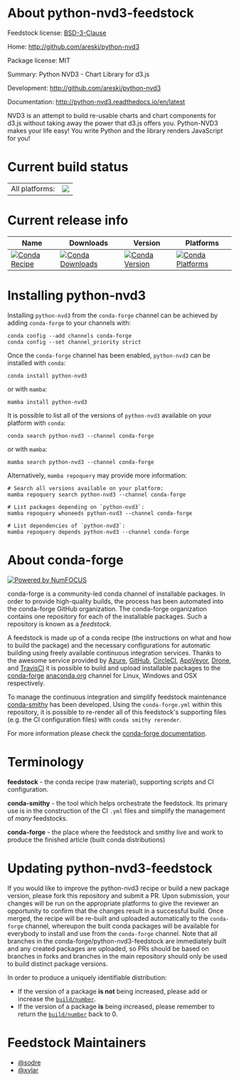 About python-nvd3-feedstock
===========================

Feedstock license: [BSD-3-Clause](https://github.com/conda-forge/python-nvd3-feedstock/blob/main/LICENSE.txt)

Home: http://github.com/areski/python-nvd3

Package license: MIT

Summary: Python NVD3 - Chart Library for d3.js

Development: http://github.com/areski/python-nvd3

Documentation: http://python-nvd3.readthedocs.io/en/latest

NVD3 is an attempt to build re-usable charts and chart components
for d3.js without taking away the power that d3.js offers you.
Python-NVD3 makes your life easy! You write Python and the library
renders JavaScript for you!


Current build status
====================


<table><tr><td>All platforms:</td>
    <td>
      <a href="https://dev.azure.com/conda-forge/feedstock-builds/_build/latest?definitionId=5034&branchName=main">
        <img src="https://dev.azure.com/conda-forge/feedstock-builds/_apis/build/status/python-nvd3-feedstock?branchName=main">
      </a>
    </td>
  </tr>
</table>

Current release info
====================

| Name | Downloads | Version | Platforms |
| --- | --- | --- | --- |
| [![Conda Recipe](https://img.shields.io/badge/recipe-python--nvd3-green.svg)](https://anaconda.org/conda-forge/python-nvd3) | [![Conda Downloads](https://img.shields.io/conda/dn/conda-forge/python-nvd3.svg)](https://anaconda.org/conda-forge/python-nvd3) | [![Conda Version](https://img.shields.io/conda/vn/conda-forge/python-nvd3.svg)](https://anaconda.org/conda-forge/python-nvd3) | [![Conda Platforms](https://img.shields.io/conda/pn/conda-forge/python-nvd3.svg)](https://anaconda.org/conda-forge/python-nvd3) |

Installing python-nvd3
======================

Installing `python-nvd3` from the `conda-forge` channel can be achieved by adding `conda-forge` to your channels with:

```
conda config --add channels conda-forge
conda config --set channel_priority strict
```

Once the `conda-forge` channel has been enabled, `python-nvd3` can be installed with `conda`:

```
conda install python-nvd3
```

or with `mamba`:

```
mamba install python-nvd3
```

It is possible to list all of the versions of `python-nvd3` available on your platform with `conda`:

```
conda search python-nvd3 --channel conda-forge
```

or with `mamba`:

```
mamba search python-nvd3 --channel conda-forge
```

Alternatively, `mamba repoquery` may provide more information:

```
# Search all versions available on your platform:
mamba repoquery search python-nvd3 --channel conda-forge

# List packages depending on `python-nvd3`:
mamba repoquery whoneeds python-nvd3 --channel conda-forge

# List dependencies of `python-nvd3`:
mamba repoquery depends python-nvd3 --channel conda-forge
```


About conda-forge
=================

[![Powered by
NumFOCUS](https://img.shields.io/badge/powered%20by-NumFOCUS-orange.svg?style=flat&colorA=E1523D&colorB=007D8A)](https://numfocus.org)

conda-forge is a community-led conda channel of installable packages.
In order to provide high-quality builds, the process has been automated into the
conda-forge GitHub organization. The conda-forge organization contains one repository
for each of the installable packages. Such a repository is known as a *feedstock*.

A feedstock is made up of a conda recipe (the instructions on what and how to build
the package) and the necessary configurations for automatic building using freely
available continuous integration services. Thanks to the awesome service provided by
[Azure](https://azure.microsoft.com/en-us/services/devops/), [GitHub](https://github.com/),
[CircleCI](https://circleci.com/), [AppVeyor](https://www.appveyor.com/),
[Drone](https://cloud.drone.io/welcome), and [TravisCI](https://travis-ci.com/)
it is possible to build and upload installable packages to the
[conda-forge](https://anaconda.org/conda-forge) [anaconda.org](https://anaconda.org/)
channel for Linux, Windows and OSX respectively.

To manage the continuous integration and simplify feedstock maintenance
[conda-smithy](https://github.com/conda-forge/conda-smithy) has been developed.
Using the ``conda-forge.yml`` within this repository, it is possible to re-render all of
this feedstock's supporting files (e.g. the CI configuration files) with ``conda smithy rerender``.

For more information please check the [conda-forge documentation](https://conda-forge.org/docs/).

Terminology
===========

**feedstock** - the conda recipe (raw material), supporting scripts and CI configuration.

**conda-smithy** - the tool which helps orchestrate the feedstock.
                   Its primary use is in the construction of the CI ``.yml`` files
                   and simplify the management of *many* feedstocks.

**conda-forge** - the place where the feedstock and smithy live and work to
                  produce the finished article (built conda distributions)


Updating python-nvd3-feedstock
==============================

If you would like to improve the python-nvd3 recipe or build a new
package version, please fork this repository and submit a PR. Upon submission,
your changes will be run on the appropriate platforms to give the reviewer an
opportunity to confirm that the changes result in a successful build. Once
merged, the recipe will be re-built and uploaded automatically to the
`conda-forge` channel, whereupon the built conda packages will be available for
everybody to install and use from the `conda-forge` channel.
Note that all branches in the conda-forge/python-nvd3-feedstock are
immediately built and any created packages are uploaded, so PRs should be based
on branches in forks and branches in the main repository should only be used to
build distinct package versions.

In order to produce a uniquely identifiable distribution:
 * If the version of a package **is not** being increased, please add or increase
   the [``build/number``](https://docs.conda.io/projects/conda-build/en/latest/resources/define-metadata.html#build-number-and-string).
 * If the version of a package **is** being increased, please remember to return
   the [``build/number``](https://docs.conda.io/projects/conda-build/en/latest/resources/define-metadata.html#build-number-and-string)
   back to 0.

Feedstock Maintainers
=====================

* [@sodre](https://github.com/sodre/)
* [@xylar](https://github.com/xylar/)

